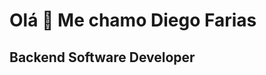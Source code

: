 Olá 👋 Me chamo Diego Farias
==========================

Backend Software Developer
-----------------------------

